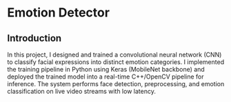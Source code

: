 # Emotion Detector 
## Introduction

In this project, I designed and trained a convolutional neural network (CNN) to classify facial expressions into distinct emotion categories. I implemented the training pipeline in Python using Keras (MobileNet backbone) and deployed the trained model into a real-time C++/OpenCV pipeline for inference. The system performs face detection, preprocessing, and emotion classification on live video streams with low latency.

